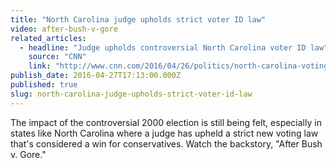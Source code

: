```yaml
---
title: "North Carolina judge upholds strict voter ID law"
video: after-bush-v-gore
related_articles:
  - headline: "Judge upholds controversial North Carolina voter ID law"
    source: "CNN"
    link: "http://www.cnn.com/2016/04/26/politics/north-carolina-voting-id-law-ruling/"
publish_date: 2016-04-27T17:13:00.000Z
published: true
slug: north-carolina-judge-upholds-strict-voter-id-law
---
```

The impact of the controversial 2000 election is still being felt, especially in states like North Carolina where a judge has upheld a strict new voting law that's considered a win for conservatives. Watch the backstory, "After Bush v. Gore."

